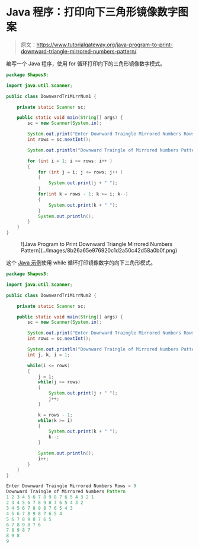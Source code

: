 # Java 程序：打印向下三角形镜像数字图案

> 原文：<https://www.tutorialgateway.org/java-program-to-print-downward-triangle-mirrored-numbers-pattern/>

编写一个 Java 程序，使用 for 循环打印向下的三角形镜像数字模式。

```java
package Shapes3;

import java.util.Scanner;

public class DownwardTriMirrNum1 {

	private static Scanner sc;

	public static void main(String[] args) {
		sc = new Scanner(System.in);

		System.out.print("Enter Downward Traingle Mirrored Numbers Rows = ");
		int rows = sc.nextInt();

		System.out.println("Downward Traingle of Mirrored Numbers Pattern");

		for (int i = 1; i <= rows; i++ ) 
		{
			for (int j = i; j <= rows; j++ ) 
			{
				System.out.print(j + " ");
			}
			for(int k = rows - 1; k >= i; k--) 
			{
				System.out.print(k + " ");
			}
			System.out.println();
		}
	}
}
```

<figure class="wp-block-image size-large">![Java Program to Print Downward Triangle Mirrored Numbers Pattern](../Images/8b26a65e976920c1d2a50c42d58a0b0f.png)</figure>

这个 [Java 示例](https://www.tutorialgateway.org/learn-java-programs/)使用 while 循环打印镜像数字的向下三角形模式。

```java
package Shapes3;

import java.util.Scanner;

public class DownwardTriMirrNum2 {

	private static Scanner sc;

	public static void main(String[] args) {
		sc = new Scanner(System.in);

		System.out.print("Enter Downward Traingle Mirrored Numbers Rows = ");
		int rows = sc.nextInt();

		System.out.println("Downward Traingle of Mirrored Numbers Pattern");
		int j, k, i = 1; 

		while(i <= rows) 
		{
			j = i;
			while(j <= rows) 
			{
				System.out.print(j + " ");
				j++;
			}

			k = rows - 1;
			while(k >= i) 
			{
				System.out.print(k + " ");
				k--;
			}

			System.out.println();
			i++;
		}
	}
}
```

```java
Enter Downward Traingle Mirrored Numbers Rows = 9
Downward Traingle of Mirrored Numbers Pattern
1 2 3 4 5 6 7 8 9 8 7 6 5 4 3 2 1 
2 3 4 5 6 7 8 9 8 7 6 5 4 3 2 
3 4 5 6 7 8 9 8 7 6 5 4 3 
4 5 6 7 8 9 8 7 6 5 4 
5 6 7 8 9 8 7 6 5 
6 7 8 9 8 7 6 
7 8 9 8 7 
8 9 8 
9 
```